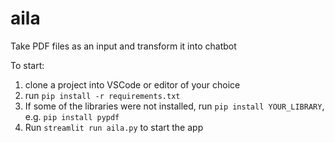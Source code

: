 # aila
Take PDF files as an input and transform it into chatbot
 
To start:
1. clone a project into VSCode or editor of your choice
2. run `pip install -r requirements.txt`
3. If some of the libraries were not installed, run `pip install YOUR_LIBRARY`, e.g.  `pip install pypdf`
4. Run  `streamlit run aila.py` to start the app
